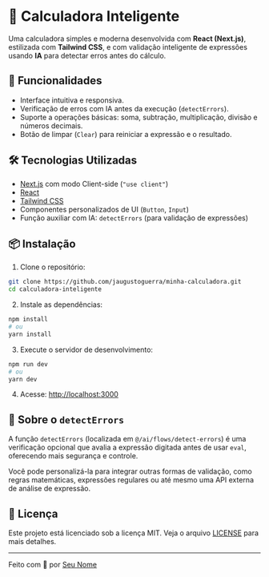 # 🧮 Calculadora Inteligente

Uma calculadora simples e moderna desenvolvida com **React (Next.js)**, estilizada com **Tailwind CSS**, e com validação inteligente de expressões usando **IA** para detectar erros antes do cálculo.

## 🚀 Funcionalidades

- Interface intuitiva e responsiva.
- Verificação de erros com IA antes da execução (`detectErrors`).
- Suporte a operações básicas: soma, subtração, multiplicação, divisão e números decimais.
- Botão de limpar (`Clear`) para reiniciar a expressão e o resultado.

## 🛠️ Tecnologias Utilizadas

- [Next.js](https://nextjs.org/) com modo Client-side (`"use client"`)
- [React](https://reactjs.org/)
- [Tailwind CSS](https://tailwindcss.com/)
- Componentes personalizados de UI (`Button`, `Input`)
- Função auxiliar com IA: `detectErrors` (para validação de expressões)

## 📦 Instalação

1. Clone o repositório:

```bash
git clone https://github.com/jaugustoguerra/minha-calculadora.git
cd calculadora-inteligente
```

2. Instale as dependências:

```bash
npm install
# ou
yarn install
```

3. Execute o servidor de desenvolvimento:

```bash
npm run dev
# ou
yarn dev
```

4. Acesse: [http://localhost:3000](http://localhost:3000)

## 🧠 Sobre o `detectErrors`

A função `detectErrors` (localizada em `@/ai/flows/detect-errors`) é uma verificação opcional que avalia a expressão digitada antes de usar `eval`, oferecendo mais segurança e controle.

Você pode personalizá-la para integrar outras formas de validação, como regras matemáticas, expressões regulares ou até mesmo uma API externa de análise de expressão.


## 📄 Licença

Este projeto está licenciado sob a licença MIT. Veja o arquivo [LICENSE](LICENSE) para mais detalhes.

---

Feito com 💙 por [Seu Nome](https://github.com/jaugustoguerra)
```

